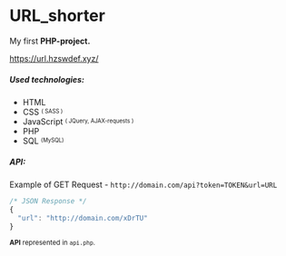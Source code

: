 # URL_shorter

My first **PHP-project.** 

https://url.hzswdef.xyz/

##### Used technologies:
- HTML
- CSS <sup><sub>( SASS )</sub></sup>
- JavaScript <sup><sub>( JQuery, AJAX-requests )</sub></sup>
- PHP
- SQL <sup><sub>(MySQL)</sub></sup>

##### API:
Example of GET Request - `http://domain.com/api?token=TOKEN&url=URL`
```js
/* JSON Response */
{
  "url": "http://domain.com/xDrTU"
}
```

<sub>**API** represented in `api.php`.</sub>
